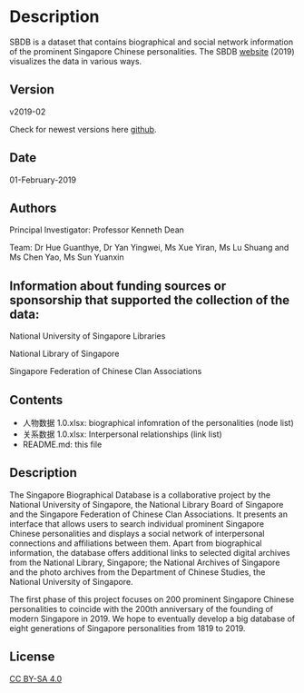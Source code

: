 # Description
SBDB is a dataset that contains biographical and social network information of the prominent Singapore Chinese personalities.
The SBDB [website](http://shgis.nus.edu.sg/sbdb/) (2019) visualizes the data in various ways.


## Version

v2019-02

Check for newest versions here [github](https://github.com/chsshgis/Singapore-Biographical-Database.git).

## Date

01-February-2019

## Authors


Principal Investigator: Professor Kenneth Dean

Team: Dr Hue Guanthye, Dr Yan Yingwei, Ms Xue Yiran, Ms Lu Shuang and Ms Chen Yao, Ms Sun Yuanxin

## Information about funding sources or sponsorship that supported the collection of the data:


National University of Singapore Libraries

National Library of Singapore

Singapore Federation of Chinese Clan Associations


## Contents

- 人物数据 1.0.xlsx: biographical infomration of the personalities (node list)
- 关系数据 1.0.xlsx: Interpersonal relationships (link list)
- README.md: this file


## Description

The Singapore Biographical Database is a collaborative project by the National University of Singapore, the National Library Board of Singapore and the Singapore Federation of Chinese Clan Associations. It presents an interface that allows users to search individual prominent Singapore Chinese personalities and displays a social network of interpersonal connections and affiliations between them. Apart from biographical information, the database offers additional links to selected digital archives from the National Library, Singapore; the National Archives of Singapore and the photo archives from the Department of Chinese Studies, the National University of Singapore.


The first phase of this project focuses on 200 prominent Singapore Chinese personalities to coincide with the 200th anniversary of the founding of modern Singapore in 2019. We hope to eventually develop a big database of eight generations of Singapore personalities from 1819 to 2019.


## License
[CC BY-SA 4.0](https://creativecommons.org/licenses/by-sa/4.0/)
